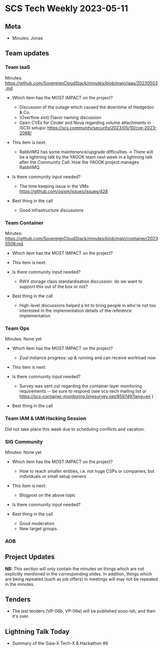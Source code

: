 # SCS Tech Weekly 2023-05-11

## Meta

- Minutes: Jonas

## Team updates

### Team IaaS

Minutes: https://github.com/SovereignCloudStack/minutes/blob/main/iaas/20230503.md

- Which item has the MOST IMPACT on the project?

  - Discussion of the outage which caused the downtime of Hedgedoc & Co.
  - (Overflow slot) Flavor naming discussion
  - Open CVEs for Cinder and Nova regarding volume attachments in iSCSI setups: https://scs.community/security/2023/05/10/cve-2023-2088/

- This item is next:

  - RabbitMQ has some maintenance/upgrade difficulties -> There will be a lightning talk by the YAOOK team next week in a lightning talk after the Community Call: How the YAOOK project manages RabbitMQ.

- Is there community input needed?

  - The time keeping issue in the VMs: https://github.com/osism/issues/issues/428

- Best thing in the call

  - Good infrastructure discussions

### Team Container

Minutes: https://github.com/SovereignCloudStack/minutes/blob/main/container/20230508.md

- Which item has the MOST IMPACT on the project?


- This item is next:

- Is there community input needed?
  
  - RWX storage class standardisation discussion: do we want to support this out of the box or not?

- Best thing in the call

  - High-level discussions helped a lot to bring people in who're not too interested in the implementation details of the reference implementation

### Team Ops

Minutes: None yet

- Which item has the MOST IMPACT on the project?

  - Zuul instance progress: up & running and can receive workload now

- This item is next:
- Is there community input needed?

  - Survey was sent out regarding the container layer monitoring requirements -- be sure to respond (see scs-tech mailing list or https://scs-container-monitoring.limesurvey.net/859749?lang=en )

- Best thing in the call

### Team IAM & IAM Hacking Session

Did not take place this week due to scheduling conflicts and vacation.

### SIG Community

Minutes: None yet

- Which item has the MOST IMPACT on the project?

  - How to reach smaller entities, i.e. not huge CSPs or companies, but individuals or small setup owners

- This item is next:

  - Blogpost on the above topic

- Is there community input needed?
- Best thing in the call

  - Good moderation
  - New target groups
  
### AOB

## Project Updates

**NB:** This section will only contain the minutes on things which are not explicitly mentioned in the corresponding slides. In addition, things which are being repeated (such as job offers) in meetings will may not be repeated in the minutes.

## Tenders

- The last tenders (VP-06b, VP-06e) will be published soon-ish, and then it's over.

## Lightning Talk Today

- Summary of the Gaia-X Tech-X & Hackathon #6
